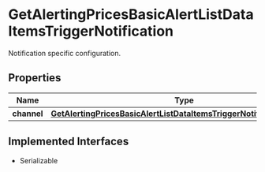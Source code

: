 

# GetAlertingPricesBasicAlertListDataItemsTriggerNotification

Notification specific configuration.

## Properties

Name | Type | Description | Notes
------------ | ------------- | ------------- | -------------
**channel** | [**GetAlertingPricesBasicAlertListDataItemsTriggerNotificationChannel**](GetAlertingPricesBasicAlertListDataItemsTriggerNotificationChannel.md) |  |  [optional]


## Implemented Interfaces

* Serializable


